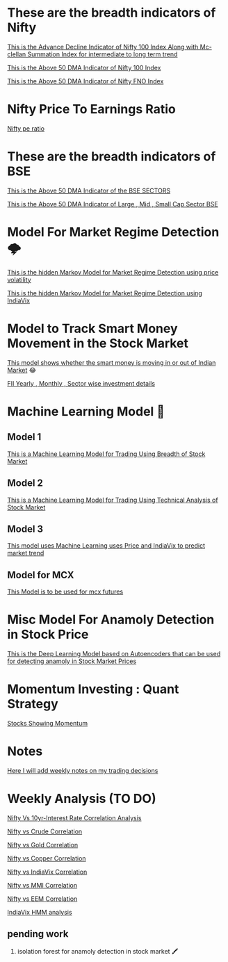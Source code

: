 # These are the breadth indicators of Nifty

[This is the Advance Decline Indicator of Nifty 100 Index  Along with Mc-clellan Summation Index for intermediate to long term trend](https://github.com/anirbanghoshsbi/.github.io/blob/master/Advance_Decline_Nifty100B.ipynb)

[This is the Above 50 DMA Indicator of Nifty 100 Index ](https://github.com/anirbanghoshsbi/.github.io/blob/master/nifty100_Above_50EMA_B.ipynb)

[This is the Above 50 DMA Indicator of Nifty FNO Index ](https://github.com/anirbanghoshsbi/.github.io/blob/master/FNO_Above_50_DMA_B.ipynb)

#  Nifty Price To Earnings Ratio
[Nifty pe ratio](https://nifty-pe-ratio.com/)

# These are the breadth indicators of BSE


[This is the Above 50 DMA Indicator of the BSE SECTORS ](https://github.com/anirbanghoshsbi/.github.io/blob/master/BSE_Advance_Decline.ipynb)

[This is the Above 50 DMA Indicator of Large , Mid , Small Cap Sector BSE](https://github.com/anirbanghoshsbi/.github.io/blob/master/BSE_above_50DMA_large_mid_small_B.ipynb)

# Model For Market Regime Detection 🌩️

[This is the hidden Markov Model for Market Regime Detection using price volatility](https://github.com/anirbanghoshsbi/.github.io/blob/master/Hidden_Markov_Model.ipynb)

[This is the hidden Markov Model for Market Regime Detection using IndiaVix](https://github.com/anirbanghoshsbi/.github.io/blob/master/Hidden_Markov_Model_on_indiavix.ipynb)

# Model to Track Smart Money Movement in the Stock Market

[This model shows whether the  smart money is moving in or out of Indian Market](https://github.com/anirbanghoshsbi/.github.io/blob/master/GET_FII_Data.ipynb) :joy:

[FII Yearly , Monthly , Sector wise investment details](https://github.com/anirbanghoshsbi/.github.io/blob/master/FII_yearly_investment.ipynb)

# Machine Learning Model 🧠

## Model 1
[This is a Machine Learning Model for Trading Using Breadth of Stock Market](https://github.com/anirbanghoshsbi/.github.io/blob/master/machine_learning/Combined_Above_i%7BDMA%7D_RandomForest.ipynb)


## Model 2
[This is a Machine Learning Model for Trading Using Technical Analysis of Stock Market](https://github.com/anirbanghoshsbi/.github.io/blob/master/machine_learning/Random_forest_Modular_Correct(Daily_New).ipynb)


## Model 3
[This model uses Machine Learning uses Price and IndiaVix to predict market trend](https://github.com/anirbanghoshsbi/.github.io/blob/master/machine_learning/Random_forest_Modular_Daily_For_indiavix.ipynb)

## Model for MCX
[This Model is to be used for mcx futures](https://github.com/anirbanghoshsbi/.github.io/blob/master/machine_learning/Random_forest_Modular_Daily_For_MCX_Futures.ipynb)


# Misc Model For Anamoly Detection in Stock Price

[This is the Deep Learning Model based on Autoencoders that can be used for detecting anamoly in Stock Market Prices](https://github.com/anirbanghoshsbi/.github.io/blob/master/Stock_Price_anomaly_detection_Using_Stupid_Deep_Learning.ipynb)


# Momentum Investing : Quant Strategy
[Stocks Showing Momentum](https://github.com/anirbanghoshsbi/.github.io/blob/master/Momentum_Strategy.ipynb)

# Notes 

[Here I will add weekly notes on my trading decisions](https://github.com/anirbanghoshsbi/.github.io/blob/master/Notes/)

# Weekly Analysis (TO DO)

[Nifty Vs 10yr-Interest Rate Correlation Analysis](https://github.com/anirbanghoshsbi/.github.io/blob/master/correlation/folder/Correlation_IN10_interest.ipynb)

[Nifty vs Crude Correlation](https://github.com/anirbanghoshsbi/.github.io/blob/master/correlation/folder/Correlation_Crude.ipynb)

[Nifty vs Gold Correlation](https://github.com/anirbanghoshsbi/.github.io/blob/master/correlation/folder/Correlation_gold.ipynb)

[Nifty vs Copper Correlation](https://github.com/anirbanghoshsbi/.github.io/blob/master/correlation/folder/Correlation_Copper.ipynb)

[Nifty vs IndiaVix Correlation](https://github.com/anirbanghoshsbi/.github.io/blob/master/correlation/folder/Correlation_VIX.ipynb)

[Nifty vs MMI Correlation](https://github.com/anirbanghoshsbi/.github.io/blob/master/correlation/folder/Corr_Nifty_vs_MMI.ipynb)

[Nifty vs EEM Correlation](https://github.com/anirbanghoshsbi/.github.io/blob/master/correlation/folder/Nifty_Corr_EEM(etf).ipynb)

[IndiaVix HMM analysis](https://github.com/anirbanghoshsbi/.github.io/blob/master/Hidden_Markov_Model_on_indiavix.ipynb)


## pending work

1. isolation forest for anamoly detection in stock market 🖍️
